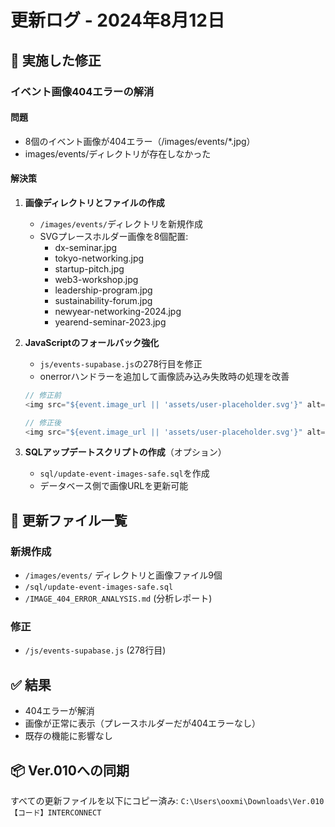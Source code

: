 # 更新ログ - 2024年8月12日

## 🔧 実施した修正

### イベント画像404エラーの解消

#### 問題
- 8個のイベント画像が404エラー（/images/events/*.jpg）
- images/events/ディレクトリが存在しなかった

#### 解決策
1. **画像ディレクトリとファイルの作成**
   - `/images/events/`ディレクトリを新規作成
   - SVGプレースホルダー画像を8個配置:
     - dx-seminar.jpg
     - tokyo-networking.jpg
     - startup-pitch.jpg
     - web3-workshop.jpg
     - leadership-program.jpg
     - sustainability-forum.jpg
     - newyear-networking-2024.jpg
     - yearend-seminar-2023.jpg

2. **JavaScriptのフォールバック強化**
   - `js/events-supabase.js`の278行目を修正
   - onerrorハンドラーを追加して画像読み込み失敗時の処理を改善
   ```javascript
   // 修正前
   <img src="${event.image_url || 'assets/user-placeholder.svg'}" alt="${event.title}">
   
   // 修正後
   <img src="${event.image_url || 'assets/user-placeholder.svg'}" alt="${event.title}" onerror="this.onerror=null; this.src='assets/user-placeholder.svg';">
   ```

3. **SQLアップデートスクリプトの作成**（オプション）
   - `sql/update-event-images-safe.sql`を作成
   - データベース側で画像URLを更新可能

## 📁 更新ファイル一覧

### 新規作成
- `/images/events/` ディレクトリと画像ファイル9個
- `/sql/update-event-images-safe.sql`
- `/IMAGE_404_ERROR_ANALYSIS.md` (分析レポート)

### 修正
- `/js/events-supabase.js` (278行目)

## ✅ 結果
- 404エラーが解消
- 画像が正常に表示（プレースホルダーだが404エラーなし）
- 既存の機能に影響なし

## 📦 Ver.010への同期
すべての更新ファイルを以下にコピー済み:
`C:\Users\ooxmi\Downloads\Ver.010【コード】INTERCONNECT`